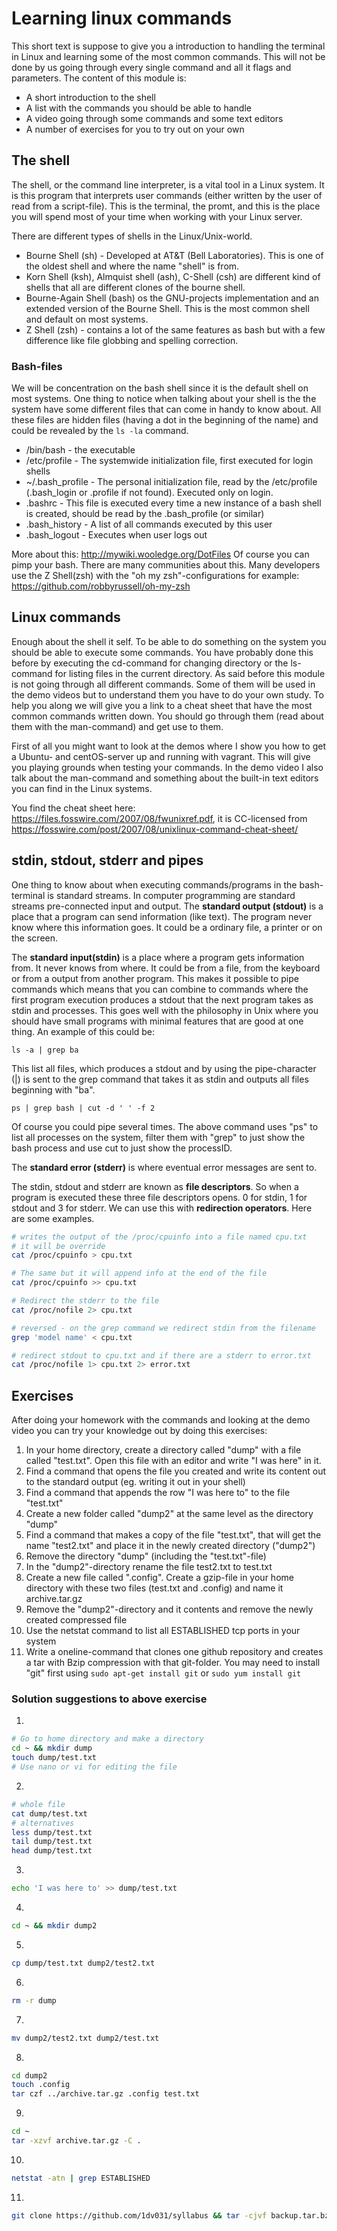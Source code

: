 # Learning linux commands
This short text is suppose to give you a introduction to handling the terminal in Linux and learning some of the most common commands. This will not be done by us going through every single command and all it flags and parameters. The content of this module is:

- A short introduction to the shell
- A list with the commands you should be able to handle
- A video going through some commands and some text editors
- A number of exercises for you to try out on your own


## The shell
The shell, or the command line interpreter, is a vital tool in a Linux system. It is this program that interprets user commands (either written by the user of read from a script-file). This is the terminal, the promt, and this is the place you will spend most of your time when working with your Linux server.

There are different types of shells in the Linux/Unix-world.

- Bourne Shell (sh) - Developed at AT&T (Bell Laboratories). This is one of the oldest shell and where the name "shell" is from.
- Korn Shell (ksh), Almquist shell (ash), C-Shell (csh) are different kind of shells that all are different clones of the bourne shell.
- Bourne-Again Shell (bash) os the GNU-projects implementation and an extended version of the Bourne Shell. This is the most common shell and default on most systems.
- Z Shell (zsh) - contains a lot of the same features as bash but with a few difference like file globbing and spelling correction.

### Bash-files
We will be concentration on the bash shell since it is the default shell on most systems. One thing to notice when talking about your shell is the the system have some different files that can come in handy to know about. All these files are hidden files (having a dot in the beginning of the name) and could be revealed by the `ls -la` command.

- /bin/bash - the executable
- /etc/profile - The systemwide initialization file, first executed for login shells
- ~/.bash_profile - The personal initialization file, read by the /etc/profile (.bash_login or .profile if not found). Executed only on login.
- .bashrc - This file is executed every time a new instance of a bash shell is created, should be read by the .bash_profile (or similar)
- .bash_history - A list of all commands executed by this user
- .bash_logout - Executes when user logs out

More about this: http://mywiki.wooledge.org/DotFiles
Of course you can pimp your bash. There are many communities about this. Many developers use the Z Shell(zsh) with the "oh my zsh"-configurations for example: https://github.com/robbyrussell/oh-my-zsh

## Linux commands
Enough about the shell it self. To be able to do something on the system you should be able to execute some commands. You have probably done this before by executing the cd-command for changing directory or the ls-command for listing files in the current directory. As said before this module is not going through all different commands. Some of them will be used in the demo videos but to understand them you have to do your own study. To help you along we will give you a link to a cheat sheet that have the most common commands written down. You should go through them (read about them with the man-command) and get use to them.

First of all you might want to look at the demos where I show you how to get a Ubuntu- and centOS-server up and running with vagrant. This will give you playing grounds when testing your commands. In the demo video I also talk about the man-command and something about the built-in text editors you can find in the Linux systems.

You find the cheat sheet here: https://files.fosswire.com/2007/08/fwunixref.pdf, it is CC-licensed from https://fosswire.com/post/2007/08/unixlinux-command-cheat-sheet/

## stdin, stdout, stderr and pipes
One thing to know about when executing commands/programs in the bash-terminal is standard streams. In computer programming are standard streams pre-connected input and output. The **standard output (stdout)** is a place that a program can send information (like text). The program never know where this information goes. It could be a ordinary file, a printer or on the screen.

The **standard input(stdin)** is a place where a program gets information from. It never knows from where. It could be from a file, from the keyboard or from a output from another program. This makes it possible to pipe commands which means that you can combine to commands where the first program execution produces a stdout that the next program takes as stdin and processes. This goes well with the philosophy in Unix where you should have small programs with minimal features that are good at one thing. An example of this could be:

`ls -a | grep ba`

This list all files, which produces a stdout and by using the pipe-character (|) is sent to the grep command that takes it as stdin and outputs all files beginning with "ba".

`ps | grep bash | cut -d ' ' -f 2`

Of course you could pipe several times. The above command uses "ps" to list all processes on the system, filter them with "grep" to just show the bash process and use cut to just show the processID.

The **standard error (stderr)** is where eventual error messages are sent to.

The stdin, stdout and stderr are known as **file descriptors**. So when a program is executed these three file descriptors opens. 0 for stdin, 1 for stdout and 3 for stderr. We can use this with **redirection operators**. Here are some examples.

```bash
# writes the output of the /proc/cpuinfo into a file named cpu.txt
# it will be override
cat /proc/cpuinfo > cpu.txt

# The same but it will append info at the end of the file
cat /proc/cpuinfo >> cpu.txt

# Redirect the stderr to the file
cat /proc/nofile 2> cpu.txt

# reversed - on the grep command we redirect stdin from the filename
grep 'model name' < cpu.txt

# redirect stdout to cpu.txt and if there are a stderr to error.txt
cat /proc/nofile 1> cpu.txt 2> error.txt
```

## Exercises
After doing your homework with the commands and looking at the demo video you can try your knowledge out by doing this exercises:

1. In your home directory, create a directory called "dump" with a file called "test.txt". Open this file with an editor and write "I was here" in it.
2. Find a command that opens the file you created and write its content out to the standard output (eg. writing it out in your shell)
3. Find a command that appends the row "I was here to" to the file "test.txt"
4. Create a new folder called "dump2" at the same level as the directory "dump"
5. Find a command that makes a copy of the file "test.txt", that will get the name "test2.txt" and place it in the newly created directory ("dump2")
6. Remove the directory "dump" (including the "test.txt"-file)
7. In the "dump2"-directory rename the file test2.txt to test.txt
8. Create a new file called ".config". Create a gzip-file in your home directory with these two files (test.txt and .config) and name it archive.tar.gz
9. Remove the "dump2"-directory and it contents and remove the newly created compressed file
10. Use the netstat command to list all ESTABLISHED tcp ports in your system
11. Write a oneline-command that clones one github repository and creates a tar with Bzip compression with that git-folder. You may need to install "git" first using `sudo apt-get install git` or `sudo yum install git`

### Solution suggestions to above exercise
1.
```bash
# Go to home directory and make a directory
cd ~ && mkdir dump
touch dump/test.txt
# Use nano or vi for editing the file
```
2.
```bash
# whole file
cat dump/test.txt
# alternatives
less dump/test.txt
tail dump/test.txt
head dump/test.txt
```
3.
```bash
echo 'I was here to' >> dump/test.txt
```
4.
```bash
cd ~ && mkdir dump2
```
5.
```bash
cp dump/test.txt dump2/test2.txt
```
6.
```bash
rm -r dump
```
7.
```bash
mv dump2/test2.txt dump2/test.txt
```
8.
```bash
cd dump2
touch .config
tar czf ../archive.tar.gz .config test.txt
```
9.
```bash
cd ~
tar -xzvf archive.tar.gz -C .
```
10.
```bash
netstat -atn | grep ESTABLISHED
```
11.
```bash
git clone https://github.com/1dv031/syllabus && tar -cjvf backup.tar.bz2 syllabus -C .
```
